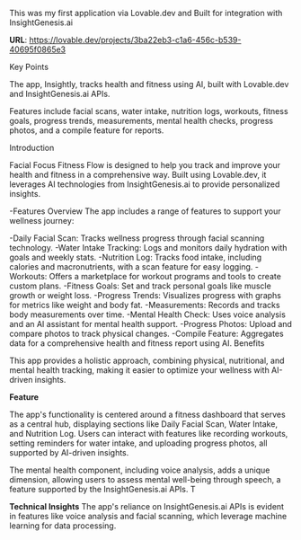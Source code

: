 This was my first application via Lovable.dev and Built for integration with InsightGenesis.ai

**URL**: https://lovable.dev/projects/3ba22eb3-c1a6-456c-b539-40695f0865e3

Key Points

The app, Insightly, tracks health and fitness using AI, built with Lovable.dev and InsightGenesis.ai APIs.

Features include facial scans, water intake, nutrition logs, workouts, fitness goals, progress trends, measurements, mental health checks, progress photos, and a compile feature for reports.

Introduction

Facial Focus Fitness Flow is designed to help you track and improve your health and fitness in a comprehensive way. Built using Lovable.dev, it leverages AI technologies from InsightGenesis.ai to provide personalized insights.

-Features Overview
The app includes a range of features to support your wellness journey:

-Daily Facial Scan: Tracks wellness progress through facial scanning technology.
-Water Intake Tracking: Logs and monitors daily hydration with goals and weekly stats.
-Nutrition Log: Tracks food intake, including calories and macronutrients, with a scan feature for easy logging.
-Workouts: Offers a marketplace for workout programs and tools to create custom plans.
-Fitness Goals: Set and track personal goals like muscle growth or weight loss.
-Progress Trends: Visualizes progress with graphs for metrics like weight and body fat.
-Measurements: Records and tracks body measurements over time.
-Mental Health Check: Uses voice analysis and an AI assistant for mental health support.
-Progress Photos: Upload and compare photos to track physical changes.
-Compile Feature: Aggregates data for a comprehensive health and fitness report using AI.
Benefits

This app provides a holistic approach, combining physical, nutritional, and mental health tracking, making it easier to optimize your wellness with AI-driven insights.

**Feature**

The app's functionality is centered around a fitness dashboard that serves as a central hub, displaying sections like Daily Facial Scan, Water Intake, and Nutrition Log. Users can interact with features like recording workouts, setting reminders for water intake, and uploading progress photos, all supported by AI-driven insights. 

The mental health component, including voice analysis, adds a unique dimension, allowing users to assess mental well-being through speech, a feature supported by the InsightGenesis.ai APIs. T

**Technical Insights**
The app's reliance on InsightGenesis.ai APIs is evident in features like voice analysis and facial scanning, which leverage machine learning for data processing.
